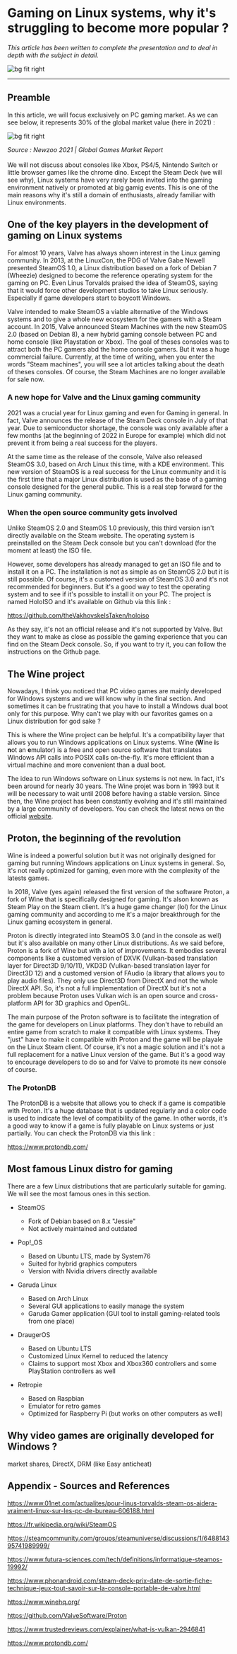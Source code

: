 # Gaming on Linux systems, why it's struggling to become more popular ?

*This article has been written to complete the presentation and to deal in depth with the subject in detail.*

![bg fit right](./img/controller.jpg)
__________

## Preamble

In this article, we will focus exclusively on PC gaming market. As we can see below, it represents 30% of the global market value (here in 2021) :

![bg fit right](./img/market_shares_gaming.png)

*Source : Newzoo 2021 | Global Games Market Report*
<br>
<br>
We will not discuss about consoles like Xbox, PS4/5, Nintendo Switch or little browser games like the chrome dino. Except the Steam Deck (we will see why), Linux systems have very rarely been invited into the gaming environment natively or promoted at big gamig events. This is one of the main reasons why it's still a domain of enthusiasts, already familiar with Linux environments.

## One of the key players in the development of gaming on Linux systems

For almost 10 years, Valve has always shown interest in the Linux gaming community. In 2013, at the LinuxCon, the PDG of Valve Gabe Newell presented SteamOS 1.0, a Linux distribution based on a fork of Debian 7 (Wheezie) designed to become the reference operating system for the gaming on PC. Even Linus Torvalds praised the idea of SteamOS, saying that it would force other development studios to take Linux seriously. Especially if game developers start to boycott Windows.

Valve intended to make SteamOS a viable alternative of the Windows systems and to give a whole new ecosystem for the gamers with a Steam account. In 2015, Valve announced Steam Machines with the new SteamOS 2.0 (based on Debian 8), a new hybrid gaming console between PC and home console (like Playstation or Xbox). The goal of theses consoles was to attract both the PC gamers abd the home console gamers. But it was a huge commercial failure. Currently, at the time of writing, when you enter the words "Steam machines", you will see a lot articles talking about the death of theses consoles. Of course, the Steam Machines are no longer available for sale now.

### A new hope for Valve and the Linux gaming community

2021 was a crucial year for Linux gaming and even for Gaming in general. In fact, Valve announces the release of the Steam Deck console in July of that year. Due to semiconductor shortage, the console was only available after a few months (at the beginning of 2022 in Europe for example) which did not prevent it from being a real success for the players.

At the same time as the release of the console, Valve also released SteamOS 3.0, based on Arch Linux this time, with a KDE environment. This new version of SteamOS is a real success for the Linux community and it is the first time that a major Linux distribution is used as the base of a gaming console designed for the general public. This is a real step forward for the Linux gaming community.

### When the open source community gets involved 

Unlike SteamOS 2.0 and SteamOS 1.0 previously, this third version isn't directly available on the Steam website. The operating system is preinstalled on the Steam Deck console but you can't download (for the moment at least) the ISO file.

However, some developers has already managed to get an ISO file and to install it on a PC. The installation is not as simple as on SteamOS 2.0 but it is still possible. Of course, it's a customed version of SteamOS 3.0 and it's not recommended for beginners. But it's a good way to test the operating system and to see if it's possible to install it on your PC. The project is named HoloISO and it's available on Github via this link  :

https://github.com/theVakhovskeIsTaken/holoiso

As they say, it's not an official release and it's not supported by Valve. But they want to make as close as possible the gaming experience that you can find on the Steam Deck console. So, if you want to try it, you can follow the instructions on the Github page.

## The Wine project 

Nowadays, I think you noticed that PC video games are mainly developed for Windows systems and we will know why in the final section. And sometimes it can be frustrating that you have to install a Windows dual boot only for this purpose. Why can't we play with our favorites games on a Linux distribution for god sake ?

This is where the Wine project can be helpful. It's a compatibility layer that allows you to run Windows applications on Linux systems. Wine (**W**ine **i**s **n**ot an **e**mulator) is a free and open source software that translates Windows API calls into POSIX calls on-the-fly. It's more efficient than a virtual machine and more convenient than a dual boot.

The idea to run Windows software on Linux systems is not new. In fact, it's been around for nearly 30 years. The Wine projet was born in 1993 but it will be necessary to wait until 2008 before having a stable version. Since then, the Wine project has been constantly evolving and it's still maintained by a large community of developers. You can check the latest news on the official <a href="https://www.winehq.org/">website</a>.

## Proton, the beginning of the revolution 

Wine is indeed a powerful solution but it was not originally designed for gaming but running Windows applications on Linux systems in general. So, it's not really optimized for gaming, even more with the complexity of the latests games.

In 2018, Valve (yes again) released the first version of the software Proton, a fork of Wine that is specifically designed for gaming. It's alson known as Steam Play on the Steam client. It's a huge game changer (lol) for the Linux gaming community and according to me it's a major breakthrough for the Linux gaming ecosystem in general. 

Proton is directly integrated into SteamOS 3.0 (and in the console as well) but it's also available on many other Linux distributions. As we said before, Proton is a fork of Wine but with a lot of improvements. It embodies several components like a customed version of DXVK (Vulkan-based translation layer for Direct3D 9/10/11), VKD3D (Vulkan-based translation layer for Direct3D 12) and a customed version of FAudio (a library that allows you to play audio files). 
They only use Direct3D from DirectX and not the whole DirectX API. So, it's not a full implementation of DirectX but it's not a problem because Proton uses Vulkan wich is an open source and cross-platform API for 3D graphics and OpenGL.

The main purpose of the Proton software is to facilitate the integration of the game for developers on Linux platforms. They don't have to rebuild an entire game from scratch to make it compatible with Linux systems. They "just" have to make it compatible with Proton and the game will be playale on the Linux Steam client. Of course, it's not a magic solution and it's not a full replacement for a native Linux version of the game. But it's a good way to encourage developers to do so and for Valve to promote its new console of course.

### The ProtonDB 

The ProtonDB is a website that allows you to check if a game is compatible with Proton. It's a huge database that is updated regularly and a color code is used to indicate the level of compatibility of the game. In other words, it's a good way to know if a game is fully playable on Linux systems or just partially. You can check the ProtonDB via this link :

https://www.protondb.com/

## Most famous Linux distro for gaming 

There are a few Linux distributions that are particularly suitable for gaming. We will see the most famous ones in this section.

- SteamOS
    - Fork of Debian based on 8.x "Jessie"
    - Not actively maintained and outdated

- Pop!_OS
    - Based on Ubuntu LTS, made by System76
    - Suited for hybrid graphics computers
    - Version with Nvidia drivers directly available

- Garuda Linux
    - Based on Arch Linux
    - Several GUI applications to easily manage the system
    - Garuda Gamer application (GUI tool to install gaming-related tools from one place)

- DraugerOS
    - Based on Ubuntu LTS
    - Customized Linux Kernel to reduced the latency
    - Claims to support most Xbox and Xbox360 controllers and some PlayStation controllers as well

- Retropie
    - Based on Raspbian
    - Emulator for retro games
    - Optimized for Raspberry Pi (but works on other computers as well)

## Why video games are originally developed for Windows ?
market shares, DirectX, DRM (like Easy anticheat)

## Appendix - Sources and References

https://www.01net.com/actualites/pour-linus-torvalds-steam-os-aidera-vraiment-linux-sur-les-pc-de-bureau-606188.html

https://fr.wikipedia.org/wiki/SteamOS

https://steamcommunity.com/groups/steamuniverse/discussions/1/648814395741989999/

https://www.futura-sciences.com/tech/definitions/informatique-steamos-19992/

https://www.phonandroid.com/steam-deck-prix-date-de-sortie-fiche-technique-jeux-tout-savoir-sur-la-console-portable-de-valve.html

https://www.winehq.org/

https://github.com/ValveSoftware/Proton

https://www.trustedreviews.com/explainer/what-is-vulkan-2946841

https://www.protondb.com/
